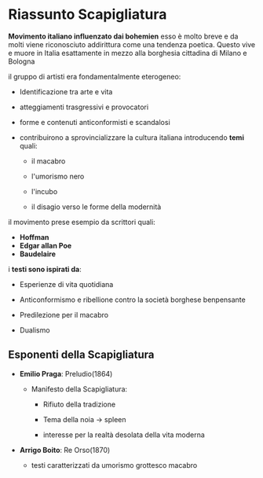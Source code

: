 # Riassunto Scapigliatura

**Movimento italiano influenzato dai bohemien** esso è molto breve e da molti viene riconosciuto addirittura come una tendenza poetica.
Questo vive e muore in Italia esattamente in mezzo alla borghesia cittadina di Milano e Bologna

il gruppo di artisti era fondamentalmente eterogeneo:
- Identificazione tra arte e vita

- atteggiamenti trasgressivi e provocatori

- forme e contenuti anticonformisti e scandalosi

- contribuirono a sprovincializzare la cultura italiana introducendo **temi** quali:
	- il macabro
	
	- l'umorismo nero
	
	- l'incubo
	
	- il disagio verso le forme della modernità

il movimento prese esempio da scrittori quali:
- **Hoffman**
- **Edgar allan Poe**
- **Baudelaire**

i **testi sono ispirati da**:
- Esperienze di vita quotidiana

- Anticonformismo e ribellione contro la società borghese benpensante

- Predilezione per il macabro

- Dualismo

## Esponenti della Scapigliatura

- **Emilio Praga**: Preludio(1864) 
	- Manifesto della Scapigliatura:

		- Rifiuto della tradizione

		- Tema della noia -> spleen

		- interesse per la realtà desolata della vita moderna

- **Arrigo Boito**: Re Orso(1870)
	- testi caratterizzati da umorismo grottesco macabro

<!--stackedit_data:
eyJoaXN0b3J5IjpbLTY4NDcyMTIyMF19
-->